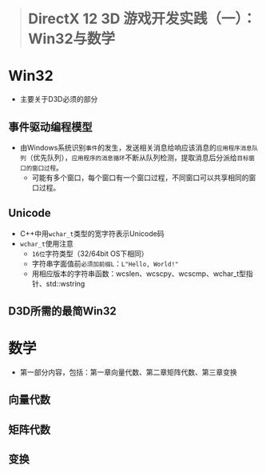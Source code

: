 > # DirectX 12 3D 游戏开发实践（一）：Win32与数学

# Win32
* 主要关于D3D必须的部分

## 事件驱动编程模型
* 由Windows系统识别`事件`的发生，发送相关消息给响应该消息的`应用程序消息队列`（优先队列），`应用程序的消息循环`不断从队列检测，提取消息后分派给`目标窗口的窗口过程`。
  * 可能有多个窗口，每个窗口有一个窗口过程，不同窗口可以共享相同的窗口过程。

## Unicode
* C++中用`wchar_t`类型的宽字符表示Unicode码
* `wchar_t`使用注意
  * `16位`字符类型（32/64bit OS下相同）
  * 字符串字面值前`必须加前缀L`：`L"Hello, World!"`
  * 用相应版本的字符串函数：wcslen、wcscpy、wcscmp、wchar_t型指针、std::wstring

## D3D所需的最简Win32


# 数学
* 第一部分内容，包括：第一章向量代数、第二章矩阵代数、第三章变换

## 向量代数

## 矩阵代数

## 变换

